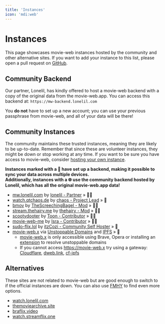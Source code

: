 ```yaml
---
title: 'Instances'
icon: 'mdi:web'
---
```


# Instances

This page showcases movie-web instances hosted by the community and other alternative sites. If you want to add your instance to this list, please open a pull request on [GitHub](https://github.com/movie-web/docs).

## Community Backend

Our partner, Lonelil, has kindly offered to host a movie-web backend with a copy of the original data from the movie-web.app. You can access this backend at: `https://mw-backend.lonelil.com`

You **do not** have to set up a new account; you can use your previous passphrase from movie-web, and all of your data will be there!

## Community Instances

The community maintains these trusted instances, meaning they are likely to be up-to-date. Remember that since these are volunteer instances, they might be down or stop working at any time. If you want to be sure you have access to movie-web, consider [hosting your own instance](../1.self-hosting/1.hosting-intro.md). 

**Instances marked with a 💾 have set up a backend, making it possible to sync your data across multiple devices.**<br />
**Additionally, instances with a 🌐 use the community backend hosted by Lonelil, which has all the original movie-web.app data!**

- [mw.lonelil.com](https://mw.lonelil.com) by [lonelil - Partner](https://github.com/lonelil) » 💾🌐
- [watch.qtchaos.de](https://watch.qtchaos.de) by [chaos - Project Lead](https://github.com/qtchaos) » 💾
- [bmov](https://bmov.vercel.app) by [TheScreechingBagel - Mod](https://github.com/TheScreechingBagel) » 💾🌐
- [stream.thehairy.me](https://stream.thehairy.me) by [thehairy - Mod](https://github.com/thehairy) » 💾🌐
- [scootydooter](https://scootydooter.vercel.app) by [Toon - Contributor](https://github.com/Toon-arch) » 💾🌐
- [movie-web-me](https://movie-web-me.vercel.app) by [Isra - Contributor](https://github.com/zisra) » 💾🌐
- [sudo-flix.lol](https://sudo-flix.lol) by [itzCozi - Community Self Hoster](https://gitlab.com/itzCozi) » 💾
- [movie-web.x](https://movie-web.x) via [Unstoppable Domains](https://unstoppabledomains.com) and [IPFS](https://ipfs.tech) » 💾
    - [movie-web.x](https://movie-web.x) is only accessible using Brave, Opera or installing an [extension](https://unstoppabledomains.com/extension) to resolve unstoppable domains
    - If you cannot access https://movie-web.x try using a gateway: [Cloudflare](https://cloudflare-ipfs.com/ipns/k51qzi5uqu5diql6nkzokwdvz9511dp9itillc7xhixptq14tk1oz8agh3wrjd), [dweb.link](https://k51qzi5uqu5diql6nkzokwdvz9511dp9itillc7xhixptq14tk1oz8agh3wrjd.ipns.dweb.link), [cf-ipfs](https://k51qzi5uqu5diql6nkzokwdvz9511dp9itillc7xhixptq14tk1oz8agh3wrjd.ipns.cf-ipfs.com)

## Alternatives

These sites are not related to movie-web but are good enough to switch to if the official instances are down. You can also use [FMHY](https://fmhy.pages.dev/videopiracyguide) to find even more options.

* [watch.lonelil.com](https://watch.lonelil.com)
* [themoviearchive.site](https://themoviearchive.site)
* [braflix.video](https://braflix.video)
* [watch.streamflix.one](https://watch.streamflix.one)
